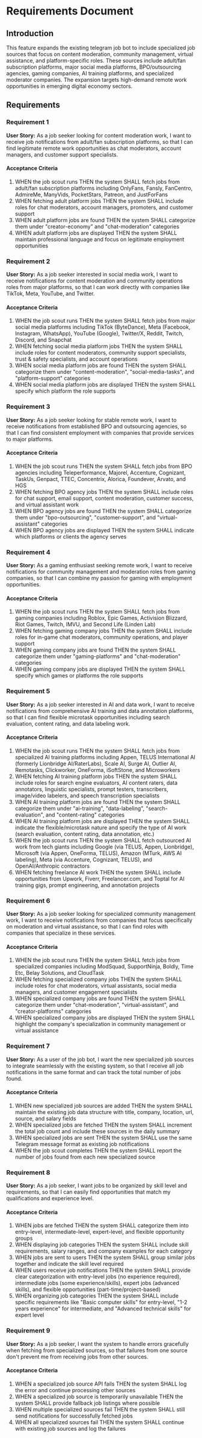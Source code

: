 # Requirements Document

## Introduction

This feature expands the existing telegram job bot to include specialized job sources that focus on content moderation, community management, virtual assistance, and platform-specific roles. These sources include adult/fan subscription platforms, major social media platforms, BPO/outsourcing agencies, gaming companies, AI training platforms, and specialized moderator companies. The expansion targets high-demand remote work opportunities in emerging digital economy sectors.

## Requirements

### Requirement 1

**User Story:** As a job seeker looking for content moderation work, I want to receive job notifications from adult/fan subscription platforms, so that I can find legitimate remote work opportunities as chat moderators, account managers, and customer support specialists.

#### Acceptance Criteria

1. WHEN the job scout runs THEN the system SHALL fetch jobs from adult/fan subscription platforms including OnlyFans, Fansly, FanCentro, AdmireMe, ManyVids, PocketStars, Patreon, and JustForFans
2. WHEN fetching adult platform jobs THEN the system SHALL include roles for chat moderators, account managers, promoters, and customer support
3. WHEN adult platform jobs are found THEN the system SHALL categorize them under "creator-economy" and "chat-moderation" categories
4. WHEN adult platform jobs are displayed THEN the system SHALL maintain professional language and focus on legitimate employment opportunities

### Requirement 2

**User Story:** As a job seeker interested in social media work, I want to receive notifications for content moderation and community operations roles from major platforms, so that I can work directly with companies like TikTok, Meta, YouTube, and Twitter.

#### Acceptance Criteria

1. WHEN the job scout runs THEN the system SHALL fetch jobs from major social media platforms including TikTok (ByteDance), Meta (Facebook, Instagram, WhatsApp), YouTube (Google), Twitter/X, Reddit, Twitch, Discord, and Snapchat
2. WHEN fetching social media platform jobs THEN the system SHALL include roles for content moderators, community support specialists, trust & safety specialists, and account operations
3. WHEN social media platform jobs are found THEN the system SHALL categorize them under "content-moderation", "social-media-tasks", and "platform-support" categories
4. WHEN social media platform jobs are displayed THEN the system SHALL specify which platform the role supports

### Requirement 3

**User Story:** As a job seeker looking for stable remote work, I want to receive notifications from established BPO and outsourcing agencies, so that I can find consistent employment with companies that provide services to major platforms.

#### Acceptance Criteria

1. WHEN the job scout runs THEN the system SHALL fetch jobs from BPO agencies including Teleperformance, Majorel, Accenture, Cognizant, TaskUs, Genpact, TTEC, Concentrix, Alorica, Foundever, Arvato, and HGS
2. WHEN fetching BPO agency jobs THEN the system SHALL include roles for chat support, email support, content moderation, customer success, and virtual assistant work
3. WHEN BPO agency jobs are found THEN the system SHALL categorize them under "bpo-outsourcing", "customer-support", and "virtual-assistant" categories
4. WHEN BPO agency jobs are displayed THEN the system SHALL indicate which platforms or clients the agency serves

### Requirement 4

**User Story:** As a gaming enthusiast seeking remote work, I want to receive notifications for community management and moderation roles from gaming companies, so that I can combine my passion for gaming with employment opportunities.

#### Acceptance Criteria

1. WHEN the job scout runs THEN the system SHALL fetch jobs from gaming companies including Roblox, Epic Games, Activision Blizzard, Riot Games, Twitch, IMVU, and Second Life (Linden Lab)
2. WHEN fetching gaming company jobs THEN the system SHALL include roles for in-game chat moderators, community operations, and player support
3. WHEN gaming company jobs are found THEN the system SHALL categorize them under "gaming-platforms" and "chat-moderation" categories
4. WHEN gaming company jobs are displayed THEN the system SHALL specify which games or platforms the role supports

### Requirement 5

**User Story:** As a job seeker interested in AI and data work, I want to receive notifications from comprehensive AI training and data annotation platforms, so that I can find flexible microtask opportunities including search evaluation, content rating, and data labeling work.

#### Acceptance Criteria

1. WHEN the job scout runs THEN the system SHALL fetch jobs from specialized AI training platforms including Appen, TELUS International AI (formerly Lionbridge AI/RaterLabs), Scale AI, Surge AI, Outlier AI, Remotasks, Clickworker, OneForma, iSoftStone, and Microworkers
2. WHEN fetching AI training platform jobs THEN the system SHALL include roles for search engine evaluators, AI content raters, data annotators, linguistic specialists, prompt testers, transcribers, image/video labelers, and speech transcription specialists
3. WHEN AI training platform jobs are found THEN the system SHALL categorize them under "ai-training", "data-labeling", "search-evaluation", and "content-rating" categories
4. WHEN AI training platform jobs are displayed THEN the system SHALL indicate the flexible/microtask nature and specify the type of AI work (search evaluation, content rating, data annotation, etc.)
5. WHEN the job scout runs THEN the system SHALL fetch outsourced AI work from tech giants including Google (via TELUS, Appen, Lionbridge), Microsoft (via Appen, OneForma, TELUS), Amazon (MTurk, AWS AI labeling), Meta (via Accenture, Cognizant, TELUS), and OpenAI/Anthropic contractors
6. WHEN fetching freelance AI work THEN the system SHALL include opportunities from Upwork, Fiverr, Freelancer.com, and Toptal for AI training gigs, prompt engineering, and annotation projects

### Requirement 6

**User Story:** As a job seeker looking for specialized community management work, I want to receive notifications from companies that focus specifically on moderation and virtual assistance, so that I can find roles with companies that specialize in these services.

#### Acceptance Criteria

1. WHEN the job scout runs THEN the system SHALL fetch jobs from specialized companies including ModSquad, SupportNinja, Boldly, Time Etc, Belay Solutions, and CloudTask
2. WHEN fetching specialized company jobs THEN the system SHALL include roles for chat moderators, virtual assistants, social media managers, and customer engagement specialists
3. WHEN specialized company jobs are found THEN the system SHALL categorize them under "chat-moderation", "virtual-assistant", and "creator-platforms" categories
4. WHEN specialized company jobs are displayed THEN the system SHALL highlight the company's specialization in community management or virtual assistance

### Requirement 7

**User Story:** As a user of the job bot, I want the new specialized job sources to integrate seamlessly with the existing system, so that I receive all job notifications in the same format and can track the total number of jobs found.

#### Acceptance Criteria

1. WHEN new specialized job sources are added THEN the system SHALL maintain the existing job data structure with title, company, location, url, source, and salary fields
2. WHEN specialized jobs are fetched THEN the system SHALL increment the total job count and include these sources in the daily summary
3. WHEN specialized jobs are sent THEN the system SHALL use the same Telegram message format as existing job notifications
4. WHEN the job scout completes THEN the system SHALL report the number of jobs found from each new specialized source

### Requirement 8

**User Story:** As a job seeker, I want jobs to be organized by skill level and requirements, so that I can easily find opportunities that match my qualifications and experience level.

#### Acceptance Criteria

1. WHEN jobs are fetched THEN the system SHALL categorize them into entry-level, intermediate-level, expert-level, and flexible opportunity groups
2. WHEN displaying job categories THEN the system SHALL include skill requirements, salary ranges, and company examples for each category
3. WHEN jobs are sent to users THEN the system SHALL group similar jobs together and indicate the skill level required
4. WHEN users receive job notifications THEN the system SHALL provide clear categorization with entry-level jobs (no experience required), intermediate jobs (some experience/skills), expert jobs (advanced skills), and flexible opportunities (part-time/project-based)
5. WHEN organizing job categories THEN the system SHALL include specific requirements like "Basic computer skills" for entry-level, "1-2 years experience" for intermediate, and "Advanced technical skills" for expert level

### Requirement 9

**User Story:** As a job seeker, I want the system to handle errors gracefully when fetching from specialized sources, so that failures from one source don't prevent me from receiving jobs from other sources.

#### Acceptance Criteria

1. WHEN a specialized job source API fails THEN the system SHALL log the error and continue processing other sources
2. WHEN a specialized job source is temporarily unavailable THEN the system SHALL provide fallback job listings where possible
3. WHEN multiple specialized sources fail THEN the system SHALL still send notifications for successfully fetched jobs
4. WHEN all specialized sources fail THEN the system SHALL continue with existing job sources and log the failures